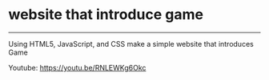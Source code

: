 # website that introduce game 
----------
Using HTML5, JavaScript, and CSS make a simple website that introduces Game

Youtube: https://youtu.be/RNLEWKg6Okc
